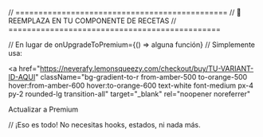 // ==============================================
// 🍋 REEMPLAZA EN TU COMPONENTE DE RECETAS
// ==============================================

// En lugar de onUpgradeToPremium={() => alguna función}
// Simplemente usa:

<a 
  href="https://neverafy.lemonsqueezy.com/checkout/buy/TU-VARIANT-ID-AQUI"
  className="bg-gradient-to-r from-amber-500 to-orange-500 hover:from-amber-600 hover:to-orange-600 text-white font-medium px-4 py-2 rounded-lg transition-all"
  target="_blank"
  rel="noopener noreferrer"
>
  <Crown className="w-4 h-4 inline mr-2" />
  Actualizar a Premium
</a>

// ¡Eso es todo! No necesitas hooks, estados, ni nada más.
